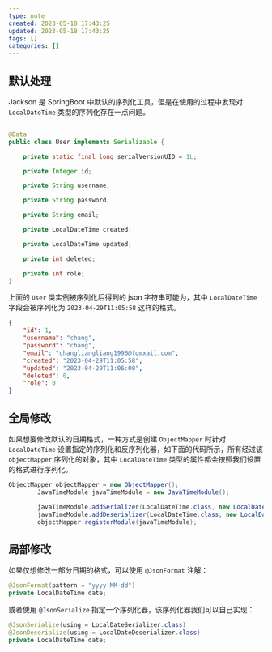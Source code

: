 ```yaml
---
type: note
created: 2023-05-18 17:43:25
updated: 2023-05-18 17:43:25
tags: []
categories: []
---
```


## 默认处理

Jackson 是 SpringBoot 中默认的序列化工具，但是在使用的过程中发现对 `LocalDateTime` 类型的序列化存在一点问题。

```java

@Data
public class User implements Serializable {

    private static final long serialVersionUID = 1L;

    private Integer id;

    private String username;

    private String password;

    private String email;

    private LocalDateTime created;

    private LocalDateTime updated;

    private int deleted;

    private int role;
}
```

上面的 `User` 类实例被序列化后得到的 json 字符串可能为，其中 `LocalDateTime` 字段会被序列化为 `2023-04-29T11:05:58` 这样的格式。

```json
{
	"id": 1,
	"username": "chang",
	"password": "chang",
	"email": "changliangliang1996@fomxail.com",
	"created": "2023-04-29T11:05:58",
	"updated": "2023-04-29T11:06:00",
	"deleted": 0,
	"role": 0
}
```

## 全局修改

如果想要修改默认的日期格式，一种方式是创建 `ObjectMapper` 时针对 `LocalDateTime` 设置指定的序列化和反序列化器，如下面的代码所示，所有经过该 `objectMapper` 序列化的对象，其中 `LocalDateTime` 类型的属性都会按照我们设置的格式进行序列化。

```java
ObjectMapper objectMapper = new ObjectMapper();
        JavaTimeModule javaTimeModule = new JavaTimeModule();

        javaTimeModule.addSerializer(LocalDateTime.class, new LocalDateTimeSerializer(DateTimeFormatter.ofPattern("yyyy-MM-dd HH:mm:ss")));
        javaTimeModule.addDeserializer(LocalDateTime.class, new LocalDateTimeDeserializer(DateTimeFormatter.ofPattern("yyyy-MM-dd HH:mm:ss")));
        objectMapper.registerModule(javaTimeModule);
```

## 局部修改

如果仅想修改一部分日期的格式，可以使用 `@JsonFormat` 注解：

```java
@JsonFormat(pattern = "yyyy-MM-dd")
private LocalDateTime date;
```

或者使用 `@JsonSerialize` 指定一个序列化器，该序列化器我们可以自己实现：

```java
@JsonSerialize(using = LocalDateSerializer.class)
@JsonDeserialize(using = LocalDateDeserializer.class)
private LocalDateTime date;
```
